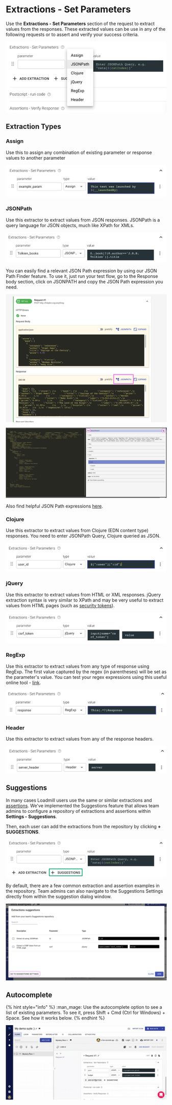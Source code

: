 # Extractions - Set Parameters

Use the **Extractions - Set Parameters** section of the request to extract values from the responses. These extracted values can be use in any of the following requests or to assert and verify your success criteria.

![The request Extractions - Set Parameters section](../.gitbook/assets/screenshot-2021-10-03t142851.572-1-1-.png)

## Extraction Types

### Assign

Use this to assign any combination of existing parameter or response values to another parameter

![](../.gitbook/assets/screenshot-2021-10-03t143926.046.png)

### JSONPath

Use this extractor to extract values from JSON responses. JSONPath is a query language for JSON objects, much like XPath for XMLs.

![](../.gitbook/assets/screenshot-2021-10-03t144146.104.png)

You can easily find a relevant JSON Path expression by using our JSON Path Finder feature. To use it, just run your test flow, go to the Response body section, click on JSONPATH and copy the JSON Path expression you need.

![](../.gitbook/assets/screenshot-2021-04-27t100829.297.png)

![Copying a JSON Path expression from the finder](../.gitbook/assets/screenshot-2021-04-27t101046.687.png)

Also find helpful JSON Path expressions [here](https://goessner.net/articles/JsonPath/index.html#e2).

### Clojure

Use this extractor to extract values from Clojure (EDN content type) responses. You need to enter JSONPath Query, Clojure queried as JSON.

![](../.gitbook/assets/screenshot-2021-10-03t144320.465.png)

### jQuery

Use this extractor to extract values from HTML or XML responses. jQuery extraction syntax is very similar to XPath and may be very useful to extract values from HTML pages (such as [security tokens](https://portswigger.net/web-security/csrf/tokens)).

![](../.gitbook/assets/screenshot-2021-10-03t144436.879.png)

### RegExp

Use this extractor to extract values from any type of response using RegExp. The first value captured by the regex (in parentheses) will be set as the parameter's value. You can test your regex expressions using this useful online tool - [link](https://regex101.com).

![](../.gitbook/assets/screenshot-2021-10-03t144547.122.png)

### Header

Use this extractor to extract values from any of the response headers.

![](../.gitbook/assets/screenshot-2021-10-03t144702.921.png)

## Suggestions

In many cases Loadmill users use the same or similar extractions and [assertions](https://docs.loadmill.com/api-testing/test-suite-editor/assertions). We've implemented the Suggestions feature that allows team admins to configure a repository of extractions and assertions within **Settings - Suggestions**.

Then, each user can add the extractions from the repository by clicking **+ SUGGESTIONS**.

![](../.gitbook/assets/screenshot-2021-10-03t144750.737.png)

By default, there are a few common extraction and assertion examples in the repository. Team admins can also navigate to the Suggestions Settings directly from within the suggestion dialog window.

![](../.gitbook/assets/screen-shot-2021-05-09-at-15.34.05.png)

## Autocomplete

{% hint style="info" %}
:man\_mage: Use the autocomplete option to see a list of existing parameters. To see it, press Shift + Cmd (Ctrl for Windows) + Space. See how it works below.
{% endhint %}

![](../.gitbook/assets/video1778484550-online-video-cut.gif)

